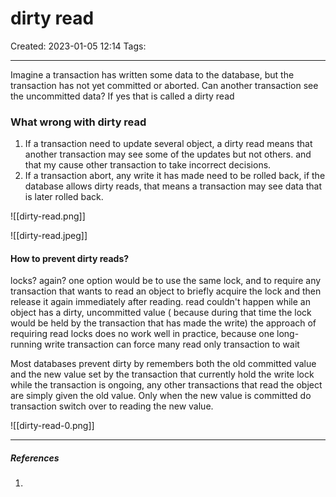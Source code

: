 # dirty read
Created: 2023-01-05 12:14
Tags: 
____
Imagine a transaction has written some data to the database, but the transaction  has not yet committed or aborted.
Can another transaction see the uncommitted data? 
If yes that is called a dirty read


### What wrong with dirty read

1. If a transaction need to update several object, a dirty read means that another transaction may see some of the updates but not others. and that my cause other transaction to take incorrect decisions.
2. If a transaction abort, any write it has made need to be rolled back, if the database allows dirty reads, that means a transaction may see data that is later rolled back.

![[dirty-read.png]]

![[dirty-read.jpeg]]


#### How to prevent dirty reads?

locks? again?
	 one option would be to use the same lock, and to require any transaction that wants to read an object to briefly acquire the lock and then release it again immediately after reading.
		read couldn't happen while an object has a dirty, uncommitted value ( because during that time the lock would be held by the transaction that has made the write)
	  the approach of requiring read locks does no work well in practice, because one long-running write transaction can force many read only transaction to wait

Most databases prevent dirty by remembers both the old committed value and the new value set by the transaction that currently hold the write lock
	while the transaction is ongoing, any other transactions that read the object are simply given the old value.
	Only when the new value is committed do transaction switch over to reading the new value.


![[dirty-read-0.png]]

_____
##### References
1.

